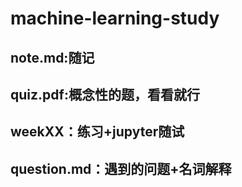 # machine-learning-study
## note.md:随记
## quiz.pdf:概念性的题，看看就行
## weekXX：练习+jupyter随试
## question.md：遇到的问题+名词解释
